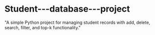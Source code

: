 # Student---database---project
"A simple Python project for managing student records with add, delete, search, filter, and top-k functionality."
